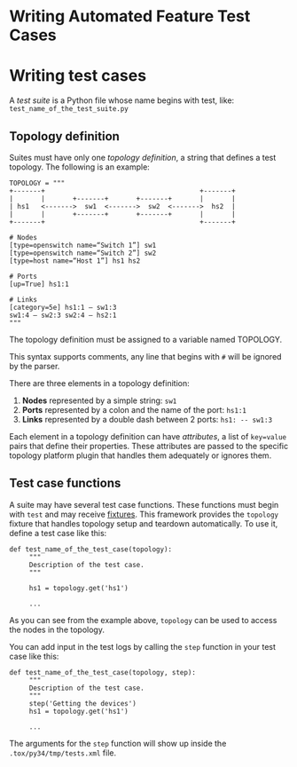 Writing Automated Feature Test Cases
=================

Writing test cases
==================

A *test suite* is a Python file whose name begins with test, like:
`test_name_of_the_test_suite.py`

Topology definition
-------------------

Suites must have only one *topology definition*, a string that defines a
test topology. The following is an example:

    TOPOLOGY = """
    +-------+                                       +-------+
    |       |       +-------+       +-------+       |       |
    | hs1   <------->  sw1  <------->  sw2  <------->  hs2  |
    |       |       +-------+       +-------+       |       |
    +-------+                                       +-------+

    # Nodes
    [type=openswitch name=“Switch 1”] sw1
    [type=openswitch name=“Switch 2”] sw2
    [type=host name=“Host 1”] hs1 hs2

    # Ports
    [up=True] hs1:1

    # Links
    [category=5e] hs1:1 – sw1:3
    sw1:4 – sw2:3 sw2:4 – hs2:1
    """

The topology definition must be assigned to a variable named TOPOLOGY.

This syntax supports comments, any line that begins with `#` will be
ignored by the parser.

There are three elements in a topology definition:

1.  **Nodes** represented by a simple string: `sw1`
2.  **Ports** represented by a colon and the name of the port: `hs1:1`
3.  **Links** represented by a double dash between 2 ports:
    `hs1: -- sw1:3`

Each element in a topology definition can have *attributes*, a list of
`key=value` pairs that define their properties. These attributes are
passed to the specific topology platform plugin that handles them
adequately or ignores them.

Test case functions
-------------------

A suite may have several test case functions. These functions must begin
with `test` and may receive [fixtures]. This framework provides the
`topology` fixture that handles topology setup and teardown
automatically. To use it, define a test case like this:

    def test_name_of_the_test_case(topology):
         """
         Description of the test case.
         """

         hs1 = topology.get('hs1')

         ...

As you can see from the example above, `topology` can be used to access
the nodes in the topology.

You can add input in the test logs by calling the `step` function in
your test case like this:

    def test_name_of_the_test_case(topology, step):
         """
         Description of the test case.
         """
         step('Getting the devices')
         hs1 = topology.get('hs1')

         ...

The arguments for the `step` function will show up inside the
`.tox/py34/tmp/tests.xml` file.

  [fixtures]: https://pytest.org/latest/fixture.html?highlight=fixtures